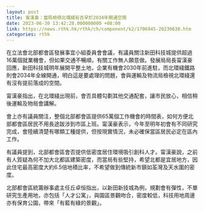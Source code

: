 ```yaml
---
layout: post
title: 甯漢豪：當局檢視北環綫有否早於2034年開通空間
date: 2023-06-30 13:42:28.000000000 +08:00
link: https://news.rthk.hk/rthk/ch/component/k2/1706945-20230630.htm
categories: rthk
---
```


在立法會北部都會區發展事宜小組委員會會議，有議員關注新田科技城提供超過16萬個就業機會，但如果交通不暢順，有關工作無人願意做。發展局局長甯漢豪回應，新田科技城明年展開平整土地，企業有機會2030年前進駐，而北環綫鐵路則會2034年全線開通，明白這是要處理的問題，會與運輸及物流局檢視北環綫還有沒有提前落成的空間。

甯漢豪指出，在北環綫出現前，會否具體勾劃其他交通配套，讓市民放心，相信稍後運輸及物局會講解。

會上亦有議員關注，整個北部都會區提供65萬個工作機會的時間表，如何方便北部都會區居民不用長途跋涉到市區上班。甯漢豪表示，今年至明年初會有不同研究完成，會陸續清楚有哪類工種提供，但按現實情況，未必確保當區居民必定在區內工作。

有議員提到，北部都會區會否提供低密度居住環境吸引創科人才。甯漢豪說，之前有人質疑為何不加大北都區建築密度，而當局有些堅持，希望北都是宜居地方，因此住宅最高密度大約6.5倍地積比率，不希望做到傳統新市鎮如荃灣及天水圍的密度。

北部都會區統籌辦事處主任丘卓恒指出，以新田新技城為例，規劃會有彈性，不單研究生產用地，亦包括「人才公寓」，與園區景觀吻合，密度較低，科技用地周邊亦有保育公園，帶來「有藍有綠的景觀」。
